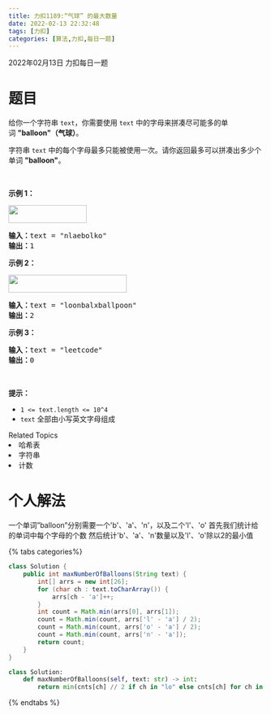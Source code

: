 ```yaml
---
title: 力扣1189:“气球” 的最大数量
date: 2022-02-13 22:32:48
tags: [力扣]
categories: [算法,力扣,每日一题]
---
```

2022年02月13日 力扣每日一题

# 题目
<p>给你一个字符串&nbsp;<code>text</code>，你需要使用 <code>text</code> 中的字母来拼凑尽可能多的单词&nbsp;<strong>&quot;balloon&quot;（气球）</strong>。</p>

<p>字符串&nbsp;<code>text</code> 中的每个字母最多只能被使用一次。请你返回最多可以拼凑出多少个单词&nbsp;<strong>&quot;balloon&quot;</strong>。</p>

<p>&nbsp;</p>

<p><strong>示例 1：</strong></p>

<p><strong><img alt="" src="https://img.huangge1199.cn/blog/day20220213/1536_ex1_upd.jpeg" style="height: 35px; width: 154px;"></strong></p>

<pre><strong>输入：</strong>text = &quot;nlaebolko&quot;
<strong>输出：</strong>1
</pre>

<p><strong>示例 2：</strong></p>

<p><strong><img alt="" src="https://img.huangge1199.cn/blog/day20220213/1536_ex2_upd.jpeg" style="height: 35px; width: 233px;"></strong></p>

<pre><strong>输入：</strong>text = &quot;loonbalxballpoon&quot;
<strong>输出：</strong>2
</pre>

<p><strong>示例 3：</strong></p>

<pre><strong>输入：</strong>text = &quot;leetcode&quot;
<strong>输出：</strong>0
</pre>

<p>&nbsp;</p>

<p><strong>提示：</strong></p>

<ul>
	<li><code>1 &lt;= text.length &lt;= 10^4</code></li>
	<li><code>text</code>&nbsp;全部由小写英文字母组成</li>
</ul>
<div><div>Related Topics</div><div><li>哈希表</li><li>字符串</li><li>计数</li></div></div>

# 个人解法

一个单词”balloon”分别需要一个'b'、'a'、'n'，以及二个'l'、'o'
首先我们统计给的单词中每个字母的个数
然后统计'b'、'a'、'n'数量以及'l'、'o'除以2的最小值

{% tabs categories%}
<!-- tab Java -->
```java
class Solution {
    public int maxNumberOfBalloons(String text) {
        int[] arrs = new int[26];
        for (char ch : text.toCharArray()) {
            arrs[ch - 'a']++;
        }
        int count = Math.min(arrs[0], arrs[1]);
        count = Math.min(count, arrs['l' - 'a'] / 2);
        count = Math.min(count, arrs['o' - 'a'] / 2);
        count = Math.min(count, arrs['n' - 'a']);
        return count;
    }
}
```
<!-- endtab -->

<!-- tab Python3 -->
```python
class Solution:
    def maxNumberOfBalloons(self, text: str) -> int:
        return min(cnts[ch] // 2 if ch in "lo" else cnts[ch] for ch in "balon") if (cnts := Counter(text)) else 0
```
<!-- endtab -->
{% endtabs %}
